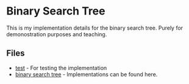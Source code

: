 # Binary Search Tree

This is my implementation details for the binary search tree. Purely for demonostration purposes and teaching.

## Files
* <a href="https://github.com/JWLee89/The-Coding-Delight/new/master/JavaScript/Data-Structures/Binary-Search-Tree/testBinarySearchTree.js">test</a> - For testing the implementation
* <a href="https://github.com/JWLee89/The-Coding-Delight/new/master/JavaScript/Data-Structures/Binary-Search-Tree/binarySearchTree.js">binary search tree</a> - Implementations can be found here.
